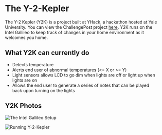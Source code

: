 # The Y-2-Kepler

The Y-2 Kepler (Y2K) is a project built at YHack, a hackathon hosted at Yale University. You can view the ChallengePost project [here](http://challengepost.com/software/the-y-2-kepler). Y2K runs on the Intel Gallileo to keep track of changes in your home environment as it welcomes you home.

## What Y2K can currently do

- Detects temperature
- Alerts end user of abnormal temperatures (<= X or >= Y)
- Light sensors allows LCD to go dim when lights are off or light up when lights are on
- Allows the end user to generate a series of notes that can be played back upon turning on the lights

## Y2K Photos

![The Intel Gallileo Setup](https://s3.amazonaws.com/fvd-data/notes/166489/1433611390-DbCmZc/screen.png)

![Running Y-2-Kepler](https://s3.amazonaws.com/fvd-data/notes/166489/1433611432-bi6BFA/screen.png)
